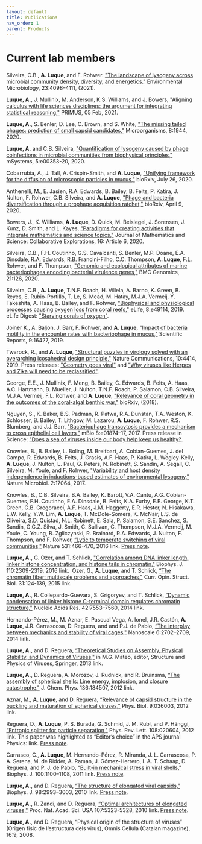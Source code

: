 ```yaml
---
layout: default
title: Publications
nav_order: 1
parent: Products
---
```


# Current lab members

Silveira, C.B., **A. Luque**, and F. Rohwer. ["The landscape of lysogeny across microbial community density, diversity, and energetics."](doi.org/10.1111/1462-2920.15640) Environmental Microbiology, 23:4098–4111, (2021).

**Luque, A.**, J. Mullinix, M. Anderson, K.S. Williams, and J. Bowers, ["Aligning calculus with life sciences disciplines: the argument for integrating statistical reasoning,"](www.tandfonline.com/doi/full/10.1080/10511970.2021.1881847) PRIMUS, 05 Feb, 2021.

**Luque, A.**, S. Benler, D. Lee, C. Brown, and S. White, ["The missing tailed phages: prediction of small capsid candidates,"](doi.org/10.3390/microorganisms8121944) Microorganisms, 8:1944, 2020.

**Luque, A.** and C.B. Silveira, ["Quantification of lysogeny caused by phage coinfections in microbial communities from biophysical principles,"](https://doi.org/10.1128/mSystems.00353-20) mSystems, 5:e00353-20, 2020.

Cobarrubia, A., J. Tall, A. Crispin-Smith, and **A. Luque**, ["Unifying framework for the diffusion of microscopic particles in mucus,"](https://doi.org/10.1101/2020.07.25.221416) bioRxiv, July 26, 2020.

Anthenelli, M., E. Jasien, R.A. Edwards, B. Bailey, B. Felts, P. Katira, J. Nulton, F. Rohwer, C.B. Silveira, and **A. Luque**, ["Phage and bacteria diversification through a prophage acquisition ratchet,"](https://doi.org/10.1101/2020.04.08.028340) bioRxiv, April 9, 2020.

Bowers, J., K. Williams, **A. Luque**, D. Quick, M. Beisiegel, J. Sorensen, J. Kunz, D. Smith, and L. Kayes, ["Paradigms for creating activities that integrate mathematics and science topics,"](doi.org/10.25891/14f6-by82) Journal of Mathematics and Science: Collaborative Explorations, 16: Article 6, 2020.

Silveira, C.B., F.H. Coutinho, G.S. Cavalcanti, S. Benler, M.P. Doane, E.A. Dinsdale, R.A. Edwards, R.B. Francini-Filho, C.C. Thompson, **A. Luque**, F.L. Rohwer, and F. Thompson, ["Genomic and ecological attributes of marine bacteriophages encoding bacterial virulence genes,"](https://doi.org/10.1186/s12864-020-6523-2) BMC Genomics, 21:126, 2020.

Silveira, C.B., **A. Luque**, T.N.F. Roach, H. Villela, A. Barno, K. Green, B. Reyes, E. Rubio-Portillo, T. Le, S. Mead, M. Hatay, M.J.A. Vermeij, Y. Takeshita, A. Haas, B. Bailey, and F. Rohwer, ["Biophysical and physiological processes causing oxygen loss from coral reefs,"](https://doi.org/10.7554/eLife.49114) eLife, 8:e49114, 2019. eLife Digest: ["Starving corals of oxygen"](elifesciences.org/digests/49114/starving-corals-of-oxygen).

Joiner K., A. Baljon, J. Barr, F. Rohwer, and **A. Luque**, "[Impact of bacteria motility in the encounter rates with bacteriophage in mucus,"](doi.org/10.1038/s41598-019-52794-2) Scientific Reports, 9:16427, 2019.

Twarock, R., and **A. Luque**, ["Structural puzzles in virology solved with an overarching icosahedral design principle,"](https://doi.org/10.1038/s41467-019-12367-3) Nature Communications, 10:4414, 2019. Press releases: ["Geometry goes viral"](https://www.york.ac.uk/news-and-events/news/2019/research/geometry-viral-researchers-solve-virus-puzzle/) and ["Why viruses like Herpes and Zika will need to be reclassified"](https://www.eurekalert.org/pub_releases/2019-09/sdsu-wvl092519.php). 

George, E.E., J. Mullinix, F. Meng, B. Bailey, C. Edwards, B. Felts, A. Haas, A.C. Hartmann, B. Mueller, J. Nulton, T.N.F. Roach, P. Salamon, C.B. Silveira, M.J.A. Vermeij, F.L. Rohwer, and **A. Luque**, ["Relevance of coral geometry in the outcomes of the coral-algal benthic war,"](https://doi.org/10.1101/327031) bioRxiv, (2018). 

Nguyen, S., K. Baker, B.S. Padman, R. Patwa, R.A. Dunstan, T.A. Weston, K. Schlosser, B. Bailey, T. Lithgow, M. Lazarou, **A. Luque**, F. Rohwer, R.S. Blumberg, and J.J. Barr, ["Bacteriophage transcytosis provides a mechanism to cross epithelial cell layers,"](https://doi.org/10.1128/mBio.01874-17) mBio 8:e01874–17, 2017. Press release in Science: ["Does a sea of viruses inside our body help keep us healthy?](http://www.sciencemag.org/news/2017/11/does-sea-viruses-inside-our-body-help-keep-us-healthy). 

Knowles, B., B. Bailey, L. Boling, M. Breitbart, A. Cobian-Guemes, J. del Campo, R. Edwards, B. Felts, J. Grasis, A.F. Haas, P. Katira, L. Wegley-Kelly, **A. Luque**, J. Nulton, L. Paul, G. Peters, N. Robinett, S. Sandin, A. Segall, C. Silveira, M. Youle, and F. Rohwer, ["Variability and host density independence in inductions-based estimates of environmental lysogeny,"](https://www.nature.com/articles/nmicrobiol201764) Nature Microbiol. 2:17064, 2017.

Knowles, B., C.B. Silveira, B.A. Bailey, K. Barott, V.A. Cantu, A.G. Cobian-Guemes, F.H. Coutinho, E.A. Dinsdale, B. Felts, K.A. Furby, E.E. George, K.T. Green, G.B. Gregoracci, A.F. Haas, J.M. Haggerty, E.R. Hester, N. Hisakawa, L.W. Kelly, Y.W. Lim, **A. Luque**, T. McDole-Somera, K. McNair, L.S. de Oliveira, S.D. Quistad, N.L. Robinett, E. Sala, P. Salamon, S.E. Sanchez, S. Sandin, G.G.Z. Silva, J. Smith, C. Sullivan, C. Thompson, M.J.A. Vermeij, M. Youle, C. Young, B. Zgliczynski, R. Brainard, R.A. Edwards, J. Nulton, F. Thompson, and F. Rohwer, [“Lytic to temperate switching of viral communities,"](http://www.nature.com/nature/journal/vaop/ncurrent/full/nature17193.html) Nature 531:466-470, 2016 link. [Press note](http://newscenter.sdsu.edu/sdsu_newscenter/news_story.aspx?sid=76090).

**Luque, A.**, G. Ozer, and T. Schlick, ["Correlation among DNA linker length, linker histone concentration, and histone tails in chromatin,"](http://www.sciencedirect.com/science/article/pii/S0006349516302193) Biophys. J. 110:2309-2319, 2016 link. 
​
Ozer, G., **A. Luque**, and T. Schlick, [“The chromatin fiber: multiscale problems and approaches,"](http://www.sciencedirect.com/science/article/pii/S0959440X15000548) Curr. Opin. Struct. Biol. 31:124-139, 2015 link.

**Luque, A.**, R. Collepardo-Guevara, S. Grigoryev, and T. Schlick, [“Dynamic condensation of linker histone C-terminal domain regulates chromatin structure,"](http://nar.oxfordjournals.org/content/42/12/7553.long) Nucleic Acids Res. 42:7553–7560, 2014 link.

Hernando-Pérez, M., M. Aznar, E. Pascual Vega, A. Ionel, J.R. Castón, **A. Luque**, J.R. Carrascosa, D. Reguera, and and P.J. de Pablo, [“The interplay between mechanics and stability of viral cages,"](http://pubs.rsc.org/en/Content/ArticleLanding/2014/NR/c3nr05763a#!divAbstract) Nanoscale 6:2702–2709, 2014 link. 

**Luque, A.**, and D. Reguera, [“Theoretical Studies on Assembly, Physical Stability, and Dynamics of Viruses,"](http://www.ncbi.nlm.nih.gov/pubmed/23737065) in M.G. Mateo, editor, Structure and Physics of Viruses, Springer, 2013 link. 

**Luque, A.**, D. Reguera, A. Morozov, J. Rudnick, and R. Bruinsma, [“The assembly of spherical shells: Line energy, implosion, and closure catastrophe,"](http://scitation.aip.org/content/aip/journal/jcp/136/18/10.1063/1.4712304) J. Chem. Phys. 136:184507, 2012 link.

Aznar, M., **A. Luque**, and D. Reguera, [“Relevance of capsid structure in the buckling and maturation of spherical viruses,"](http://iopscience.iop.org/1478-3975/9/3/036003/) Phys. Biol. 9:036003, 2012 link.

Reguera, D., **A. Luque**, P. S. Burada, G. Schmid, J. M. Rubí, and P. Hänggi, [“Entropic splitter for particle separation,"](http://journals.aps.org/prl/abstract/10.1103/PhysRevLett.108.020604) Phys. Rev. Lett. 108:020604, 2012 link. This paper was highlighted as “Editor’s choice” in the APS journal Physics: link. [Press note](http://www.nano-initiative-munich.de/press/press-releases/meldung/article/23/tidy-up-the-nanoparticle-mixtu/).

Carrasco, C., **A. Luque**, M. Hernando-Pérez, R. Miranda, J. L. Carrascosa, P. A. Serena, M. de Ridder, A. Raman, J. Gómez-Herrero, I. A. T. Schaap, D. Reguera, and P. J. de Pablo, [“Built-in mechanical stress in viral shells,"](http://www.cell.com/biophysj/abstract/S0006-3495(11)00053-1) Biophys. J. 100:1100–1108, 2011 link. [Press note](http://atomiumculture.eu/content/new-advances-our-knowledge-viruses).

**Luque, A.**, and D. Reguera, [“The structure of elongated viral capsids,"](http://www.cell.com/biophysj/abstract/S0006-3495(10)00332-2) Biophys. J. 98:2993–3003, 2010 link. [Press note](http://www.ub.edu/web/ub/en/menu_eines/noticies/2010/06/34.html).

**Luque, A.**, R. Zandi, and D. Reguera, [“Optimal architectures of elongated viruses,"](http://www.pnas.org/content/107/12/5323.full) Proc. Nat. Acad. Sci. USA 107:5323-5328, 2010 link. [Press note](http://www.ub.edu/web/ub/en/menu_eines/noticies/2010/06/34.html).

**Luque, A.**, and D. Reguera, “Physical origin of the structure of viruses” (Origen fisic de l‘estructura dels virus), Omnis Cellula (Catalan magazine), 16:9, 2008. 